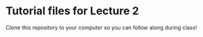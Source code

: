 # Tutorial files for Lecture 2

Clone this repository to your computer so you can follow along during class!

